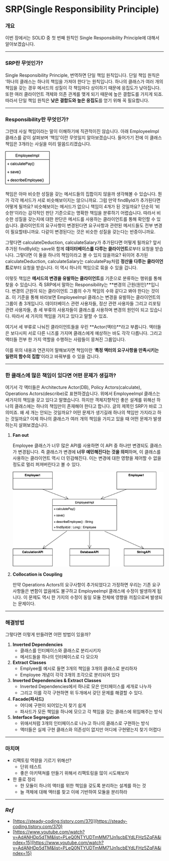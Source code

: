 # SRP(Single Responsibility Principle)

### 개요

이번 장에서는 SOLID 중 첫 번째 원칙인 Single Responsibility Principle에 대해서 알아보겠습니다. 

---

### SRP란 무엇인가?

Single Responsibility Principle, 번역하면 단일 책임 원칙입니다. 단일 책임 원칙은 ‘하나의 클래스는 하나의 책임을 가져야 한다'는 원칙입니다. 하나의 클래스가 여러 개의 책임을 갖는 경우 메서드의 성질이 각 책임마다 상이하기 때문에 응집도가 낮아집니다. 또한 여러 클라이언트 객체와 의존 관계를 맺게 되기 때문에 높은 결합도를 가지게 되죠. 따라서 단일 책임 원칙은 **낮은 결합도와 높은 응집도**를 얻기 위해 꼭 필요합니다.

---

### Responsibility란 무엇인가?

그런데 사실 책임이라는 말이 이해하기에 직관적이진 않습니다. 아래 EmployeeImpl 클래스를 같이 살펴보며 ‘책임'이란 무엇일지 알아보겠습니다. 들어가기 전에 이 클래스 책임은 3개라는 사실을 미리 말씀드리겠습니다.

<p align="cetner"><img src="img/employeeImpl.png"></p>

책임은 아마 비슷한 성질을 갖는 메서드들의 집합이지 않을까 생각해볼 수 있습니다. 뭔가 각각 메서드가 서로 비슷해보이지는 않으니까요. 그럼 만약 findById가 추가된다면 어떻게 될까요? 비슷해보이는 메서드가 없으니 책임이 4개가 된 것일까요? 단순히 ‘비슷한'이라는 감각적인 판단 기준으로는 명확한 책임을 분류하기 어렵습니다. 따라서 비슷한 성질을 갖는지에 대한 판단은 메서드를 사용하는 클라이언트를 통해 확인할 수 있습니다. 클라이언트의 요구사항이 변경된다면 요구사항과 관련된 메서드들도 전부 변경이 필요할테니까요. 다같이 변경된다는 것은 비슷한 성질을 갖는다는 반증이니까요. 

그렇다면 calculateDeduction, calculateSalary가 추가된다면 어떻게 될까요? 앞서 추가된 findById는 save와 함께 **데이터베이스를 다루는 클라이언트**로부터 요청을 받습니다. 그렇다면 이 둘을 하나의 책임이라고 볼 수 있지 않을까요? 뒤이어 추가된 calculateDeduction, calculateSalary는 calculatePay처럼 **정산을 다루는 클라이언트**로부터 요청을 받습니다. 이 역시 하나의 책임으로 묶을 수 있을 겁니다.

이렇듯 책임은 **메서드의 변경을 유발하는 클라이언트**를 기준으로 분류하는 행위를 통해 찾을 수 있습니다. 즉 SRP에서 말하는 Responsibility는 **변경의 근원(원인)**입니다. 변경의 근원이 되는 클라이언트 그룹의 수가 책임의 수와 같다고 봐야 한다는 것이죠. 이 기준을 통해 바라보면 EmployeeImpl 클래스는 변경을 유발하는 클라이언트의 그룹이 총 3개입니다. 데이터베이스 관련 사용자들, 정산 관련 사용자들 그리고 리포팅 관련 사용자들, 총 세 부류의 사용자들이 클래스를 사용하며 변경의 원인이 되고 있습니다. 따라서 세 가지의 책임을 가지고 있다고 말할 수 있죠. 

여기서 세 부류로 나눠진 클라이언트들을 우린 **Actor(액터)**라고 부릅니다. 액터들은 보다시피 서로 다른 니즈를 가지며 클래스에게 예상하는 바도 각각 다릅니다. 그리고 액터들 전부 한 가지 역할을 수행하는 사람들이 뭉쳐진 그룹입니다. 

이를 위의 내용과 연관지어 말해보자면 책임이란 ‘**특정 액터의 요구사항을 만족시키는 일련의 함수의 집합**'이라고 바꿔부를 수 있을 겁니다.

---

### 한 클래스에 많은 책임이 있다면 어떤 문제가 생길까?

여기서 각 액터들은 Architecture Actor(DB), Policy Actors(calculate), Operations Actors(describe)로 표현하겠습니다. 위에서 EmployeeImpl 클래스는 세가지의 책임을 갖고 있다고 말했습니다. 하지만 객체지향적인 좋은 설계를 위해선 하나의 클래스에는 하나의 책임만이 존재해야 한다고 합니다. 글의 제목인 SRP가 바로 그 의미죠. 왜 세 개는 안되는 것일까요? 어떤 문제가 생기길래 하나의 책임만 가지라고 하는 것일까요? 이제 하나의 클래스가 여러 개의 책임을 가지고 있을 때 어떤 문제가 발생하는지 살펴보겠습니다.

1. **Fan out**
    
    Employee 클래스가 너무 많은 API를 사용하면 이 API 중 하나만 변경되도 클래스가 변경됩니다. 즉 클래스가 변경에 **너무 예민해진다는 것을 의미**하며, 이 클래스를 사용하는 클라이언트 역시 더 민감해진다. 이는 변경에 대한 영향을 제어할 수 없을 정도로 멀리 퍼져버린다고 볼 수 있다.
    
    <p align="cetner"><img src="img/fanout.png"></p>
    

1. **Collocation is Coupling**
    
    만약 Operations Actors의 요구사항이 추가되었다고 가정하면 우리는 기존 요구사항들은 변함이 없음에도 불구하고 EmployeeImpl 클래스에 수정이 발생하게 됩니다. 이 문제도 역시 한 가지의 수정이 동일 모듈 전체에 영향을 끼침으로써 발생되는 문제이다.
    

---

### 해결방법

그렇다면 이렇게 만들려면 어떤 방법이 있을까?

1. **Inverted Dependencies**
    - 클래스를 인터페이스와 클래스로 분리시키자
    - 메서드들을 하나의 인터페이스로 다 모으자
2. **Extract Classes**
    - Emplyee를 예시로 들면 3개의 책임을 3개의 클래스로 분리하자
    - Employee 개념이 각각 3개의 조각으로 분리되어 있다
3. **Inverted Dependencies & Extract Classes**
    - Inverted Dependencies에서 하나로 모은 인터페이스를 세개로 나누자
    - 그리고 이를 각각 구현하면 위 두개에서 갖던 문제를 해결할 수 있다.
4. **Facade(파사드)**
    - 어디에 구현이 되어있는지 찾기 쉽게
    - 파사드가 모든 책임을 하나에 모으고 각 책임을 갖는 클래스에 위임해주는 방식
5. **Interface Segregation**
    - 위애서처럼 3개의 인터페이스로 나누고 하나의 클래스로 구현하는 방식
    - 액터들은 실제 구현 클래스와 의존성이 없지만 어디에 구현됐는지 찾기 어렵다

---

### 마치며

- 리팩토링 역량을 기르기 위해선?
    - 단위 테스트
    - 좋은 아키텍쳐를 만들기 위해서 리팩토링을 많이 시도해보자
- 한 줄로 정리
    - 한 모듈이 하나의 액터를 위한 책임을 갖도록 분리하는 설계를 하는 것
    - 늘 객체에 대해 액터를 찾고 이에 기반하여 모듈을 분리하라

---

### *Ref*

- [https://steady-coding.tistory.com/370](https://steady-coding.tistory.com/370)
- [https://www.youtube.com/watch?v=AdANHDp5dTM&list=PLeQ0NTYUDTmMM71Jn1scbEYdLFHz5ZqFA&index=15](https://www.youtube.com/watch?v=AdANHDp5dTM&list=PLeQ0NTYUDTmMM71Jn1scbEYdLFHz5ZqFA&index=15)